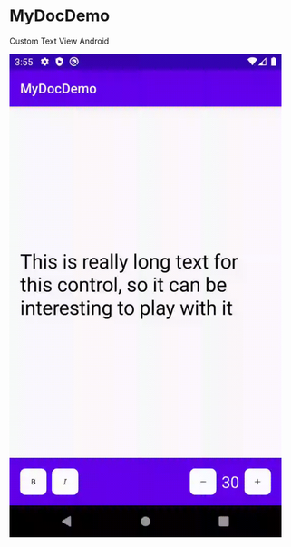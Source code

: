 # MyDocDemo
Custom Text View Android

<img width="480" alt="portfolio_view" src="https://github.com/IlyaLavrov97/MyDocsDemo/blob/master/MyDocDemo.gif">
